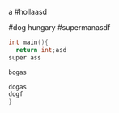 a
#hollaasd

#dog
hungary
#supermanasdf

```c
int main(){
  return int;asd
super ass

bogas

dogas
dogf
}

```